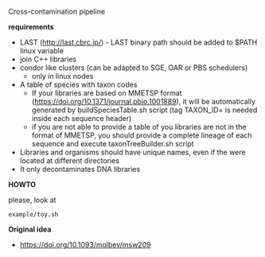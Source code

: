 Cross-contamination pipeline

**requirements**
* LAST (http://last.cbrc.jp/) - LAST binary path should be added to $PATH linux variable
* join C++ libraries
* condor like clusters (can be adapted to SGE, OAR or PBS schedulers)
   * only in linux nodes
* A table of species with taxon codes
   * If your libraries are based on MMETSP format (https://doi.org/10.1371/journal.pbio.1001889), it will be automatically generated by buildSpeciesTable.sh script (tag TAXON_ID= is needed inside each sequence header)
   * if you are not able to provide a table of you libraries are not in the format of MMETSP, you should provide a complete lineage of each sequence and execute taxonTreeBuilder.sh script
* Libraries and organisms should have unique names, even if the were located at different directories
* It only decontaminates DNA libraries

**HOWTO**

please, look at
```
example/toy.sh
```

**Original idea**
* https://doi.org/10.1093/molbev/msw209
